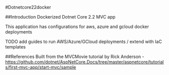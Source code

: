#Dotnetcore22docker

##Introduction
Dockerized Dotnet Core 2.2 MVC app

This application has configurations for aws, azure and gcloud docker deployments

TODO add guides to run AWS/Azure/GCloud deployments / extend with IaC templates

##References
Built from the MVCMovie tutorial by Rick Anderson - https://github.com/dotnet/AspNetCore.Docs/tree/master/aspnetcore/tutorials/first-mvc-app/start-mvc/sample
